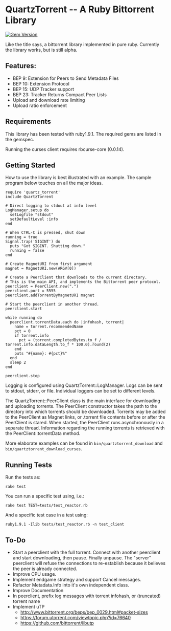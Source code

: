 QuartzTorrent -- A Ruby Bittorrent Library 
==========================================

[![Gem Version](https://badge.fury.io/rb/quartz_torrent.png)](http://badge.fury.io/rb/quartz\_torrent)

Like the title says, a bittorrent library implemented in pure ruby. Currently 
the library works, but is still alpha.

Features:
---------

  - BEP 9:  Extension for Peers to Send Metadata Files 
  - BEP 10: Extension Protocol 
  - BEP 15: UDP Tracker support
  - BEP 23: Tracker Returns Compact Peer Lists
  - Upload and download rate limiting
  - Upload ratio enforcement

Requirements
------------

This library has been tested with ruby1.9.1. The required gems are listed in the gemspec.

Running the curses client requires rbcurse-core (0.0.14).

Getting Started
---------------

How to use the library is best illustrated with an example. The sample program below touches on all the
major ideas.

    require 'quartz_torrent'
    include QuartzTorrent
    
    # Direct logging to stdout at info level
    LogManager.setup do
      setLogfile "stdout"
      setDefaultLevel :info
    end
    
    # When CTRL-C is pressed, shut down
    running = true
    Signal.trap('SIGINT') do
      puts "Got SIGINT. Shutting down."
      running = false
    end
    
    # Create MagnetURI from first argument
    magnet = MagnetURI.new(ARGV[0])
    
    # Create a PeerClient that downloads to the current directory. 
    # This is the main API, and implements the Bittorrent peer protocol. 
    peerclient = PeerClient.new(".")
    peerclient.port = 5555
    peerclient.addTorrentByMagnetURI magnet
    
    # Start the peerclient in another thread.
    peerclient.start
    
    while running do
      peerclient.torrentData.each do |infohash, torrent|
        name = torrent.recommendedName
        pct = 0
        if torrent.info
          pct = (torrent.completedBytes.to_f / torrent.info.dataLength.to_f * 100.0).round(2)
        end
        puts "#{name}: #{pct}%"
      end
      sleep 2
    end
    
    peerclient.stop

Logging is configured using QuartzTorrent::LogManager. Logs can be sent to stdout, stderr, or file. Individual loggers can be set to different levels. 

The QuartzTorrent::PeerClient class is the main interface for downloading and uploading torrents. The PeerClient constructor takes the path to the 
directory into which torrents should be downloaded. Torrents may be  added to the PeerClient as Magnet links, or .torrent file contents before or after 
the PeerClient is stared. When started, the PeerClient runs asynchronously in a separate thread. Information regarding the running torrents is retrieved
with the PeerClient::torrentData method.

More elaborate examples can be found in `bin/quartztorrent_download` and `bin/quartztorrent_download_curses`. 

Running Tests
-------------

Run the tests as:

    rake test

You can run a specific test using, i.e.:

    rake test TEST=tests/test_reactor.rb

And a specific test case in a test using:

    ruby1.9.1 -Ilib tests/test_reactor.rb -n test_client


To-Do
-----
  - Start a peerclient with the full torrent. Connect with another peerclient and start downloading, then pause.
    Finally unpause. The "server" peerclient will refuse the connections to re-establish because it believes the
    peer is already connected.
  - Improve CPU usage. 
  - Implement endgame strategy and support Cancel messages.
  - Refactor Metadata.Info into it's own independent class.
  - Improve Documentation
  - In peerclient, prefix log messages with torrent infohash, or (truncated) torrent name
  - Implement uTP
    - <http://www.bittorrent.org/beps/bep_0029.html#packet-sizes>
    - <https://forum.utorrent.com/viewtopic.php?id=76640>
    - <https://github.com/bittorrent/libutp>
  
